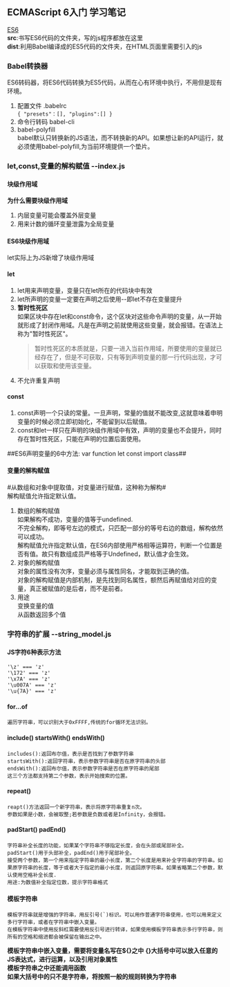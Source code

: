 ## ECMAScript 6入门 学习笔记
[ES6](http://es6.ruanyifeng.com/#docs/let)		
**src**:书写ES6代码的文件夹，写的js程序都放在这里		
**dist**:利用Babel编译成的ES5代码的文件夹，在HTML页面里需要引入的js 		

### Babel转换器		
ES6转码器，将ES6代码转换为ES5代码，从而在心有环境中执行，不用但是现有环境。		

1. 配置文件 .babelrc	
	`{
		"presets"：[],
		"plugins":[]
	}`		
2. 命令行转码 babel-cli	
3. babel-polyfill	
	babel默认只转换新的JS语法，而不转换新的API。如果想让新的API运行，就必须使用babel-polyfill,为当前环境提供一个垫片。		


### let,const,变量的解构赋值	--index.js 		
#### 块级作用域		
**为什么需要块级作用域**	
1. 内层变量可能会覆盖外层变量	
2. 	用来计数的循环变量泄露为全局变量		

#### ES6块级作用域	
let实际上为JS新增了块级作用域	

#### let		
1. let用来声明变量，变量只在let所在的代码块中有效		
2. let所声明的变量一定要在声明之后使用--即let不存在变量提升	
3. **暂时性死区**		
如果区块中存在let和const命令，这个区块对这些命令声明的变量，从一开始就形成了封闭作用域。凡是在声明之前就使用这些变量，就会报错。在语法上称为"暂时性死区"。	
	> 暂时性死区的本质就是，只要一进入当前作用域，所要使用的变量就已经存在了，但是不可获取，只有等到声明变量的那一行代码出现，才可以获取和使用该变量。	
4. 不允许重复声明		

#### const
1. const声明一个只读的常量。一旦声明，常量的值就不能改变,这就意味着申明变量的时候必须立即初始化，不能留到以后赋值。				
2. const和let一样只在声明的块级作用域中有效，声明的变量也不会提升，同时存在暂时性死区，只能在声明的位置后面使用。	

##ES6声明变量的6中方法: var function let const import class##			

#### 变量的解构赋值		
#从数组和对象中提取值，对变量进行赋值，这种称为解构#		
解构赋值允许指定默认值。	
1. 数组的解构赋值		
	如果解构不成功，变量的值等于undefined.		
	不完全解构，即等号左边的模式，只匹配一部分的等号右边的数组，解构依然可以成功。		
	解构赋值允许指定默认值，在ES6内部使用严格相等运算符，判断一个位置是否有值。故只有数组成员严格等于Undefined，默认值才会生效。	
2. 对象的解构赋值		
	对象的属性没有次序，变量必须与属性同名，才能取到正确的值。		
	对象的解构赋值是内部机制，是先找到同名属性，额然后再赋值给对应的变量，真正被赋值的是后者，而不是前者。	
3. 用途		
	变换变量的值	
	从函数返回多个值	


### 字符串的扩展	--string_model.js 		
#### JS字符6种表示方法
	'\z' === 'z'	
	'\172' === 'z'	
	'\x7A' === 'z'
	'\u007A' === 'z'
	'\u{7A}' === 'z'		

#### for...of	
	遍历字符串，可以识别大于0xFFFF,传统的for循环无法识别。	

#### include() startsWith() endsWith()	
	includes():返回布尔值，表示是否找到了参数字符串	
	startsWith():返回字符串，表示参数字符串是否在原字符串的头部	
	endsWith():返回布尔值，表示参数字符串是否在原字符串的尾部	
	这三个方法都支持第二个参数，表示开始搜索的位置。	

#### repeat()	
	reapt()方法返回一个新字符串，表示将原字符串重复n次。		
	参数如果是小数，会被取整;若参数是负数或者是Infinity，会报错。	

#### padStart() padEnd()	
	字符串补全长度的功能，如果某个字符串不够指定长度，会在头部或尾部补全。		
	padStart()用于头部补全，padEnd()用于尾部补全。	
	接受两个参数，第一个用来指定字符串的最小长度，第二个长度是用来补全字符串的字符串。如果原字符串的长度，等于或者大于指定的最小长度，则返回原字符串。如果省略第二个参数，默认使用空格补全长度.	
	用途:为数值补全指定位数，提示字符串格式	

#### 模板字符串	
	模板字符串就是增强的字符串，用反引号(`)标识。可以用作普通字符串使用，也可以用来定义多行字符串，或者在字符串中嵌入变量。			
	在模板字符串中使用反斜杠需要使用反引号进行转译，如果使用模板字符串表示多行字符串，则所有的空格和缩进都会被保留在输出之中。	
**模板字符串中嵌入变量，需要将变量名写在${}之中**
**{}大括号中可以放入任意的JS表达式，进行运算，以及引用对象属性**	
**模板字符串之中还能调用函数**	
**如果大括号中的只不是字符串，将按照一般的规则转换为字符串**





